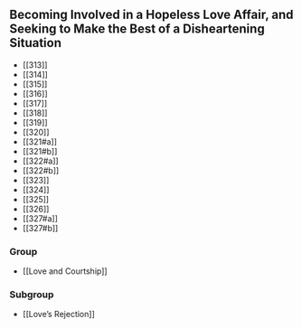 ## Becoming Involved in a Hopeless Love Affair, and Seeking to Make the Best of a Disheartening Situation

- [[313]]
- [[314]]
- [[315]]
- [[316]]
- [[317]]
- [[318]]
- [[319]]
- [[320]]
- [[321#a]]
- [[321#b]]
- [[322#a]]
- [[322#b]]
- [[323]]
- [[324]]
- [[325]]
- [[326]]
- [[327#a]]
- [[327#b]]

### Group
- [[Love and Courtship]]

### Subgroup
- [[Love’s Rejection]]

